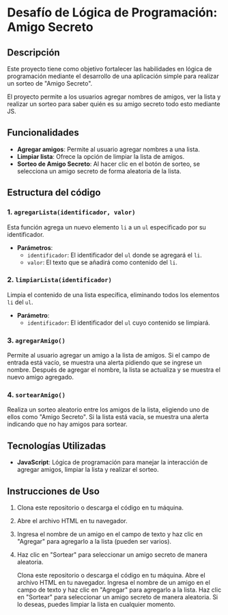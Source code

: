# Desafío de Lógica de Programación: Amigo Secreto

## Descripción

Este proyecto tiene como objetivo fortalecer las habilidades en lógica de programación mediante el desarrollo de una aplicación simple para realizar un sorteo de "Amigo Secreto". 

El proyecto permite a los usuarios agregar nombres de amigos, ver la lista y realizar un sorteo para saber quién es su amigo secreto todo esto mediante JS.

## Funcionalidades

- **Agregar amigos**: Permite al usuario agregar nombres a una lista.
- **Limpiar lista**: Ofrece la opción de limpiar la lista de amigos.
- **Sorteo de Amigo Secreto**: Al hacer clic en el botón de sorteo, se selecciona un amigo secreto de forma aleatoria de la lista.

## Estructura del código

### 1. `agregarLista(identificador, valor)`
Esta función agrega un nuevo elemento `li` a un `ul` especificado por su identificador.

- **Parámetros**:
  - `identificador`: El identificador del `ul` donde se agregará el `li`.
  - `valor`: El texto que se añadirá como contenido del `li`.

### 2. `limpiarLista(identificador)`
Limpia el contenido de una lista específica, eliminando todos los elementos `li` del `ul`.

- **Parámetro**:
  - `identificador`: El identificador del `ul` cuyo contenido se limpiará.

### 3. `agregarAmigo()`
Permite al usuario agregar un amigo a la lista de amigos. Si el campo de entrada está vacío, se muestra una alerta pidiendo que se ingrese un nombre. 
Después de agregar el nombre, la lista se actualiza y se muestra el nuevo amigo agregado.

### 4. `sortearAmigo()`
Realiza un sorteo aleatorio entre los amigos de la lista, eligiendo uno de ellos como "Amigo Secreto". 
Si la lista está vacía, se muestra una alerta indicando que no hay amigos para sortear.

## Tecnologías Utilizadas

- **JavaScript**: Lógica de programación para manejar la interacción de agregar amigos, limpiar la lista y realizar el sorteo.

## Instrucciones de Uso

1. Clona este repositorio o descarga el código en tu máquina.
2. Abre el archivo HTML en tu navegador.
3. Ingresa el nombre de un amigo en el campo de texto y haz clic en "Agregar" para agregarlo a la lista (pueden ser varios).
4. Haz clic en "Sortear" para seleccionar un amigo secreto de manera aleatoria.



    Clona este repositorio o descarga el código en tu máquina.
    Abre el archivo HTML en tu navegador.
    Ingresa el nombre de un amigo en el campo de texto y haz clic en "Agregar" para agregarlo a la lista.
    Haz clic en "Sortear" para seleccionar un amigo secreto de manera aleatoria.
    Si lo deseas, puedes limpiar la lista en cualquier momento.
